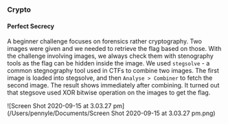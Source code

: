 ### Crypto

#### Perfect Secrecy

A beginner challenge focuses on forensics rather cryptography.  Two images were given and we needed to retrieve the flag based on those. With the challenge involving images, we always check them with stenography tools as the flag can be hidden inside the image. We used `stegsolve` - a common stegnography tool used in CTFs to combine two images. The first image is loaded into stegsolve, and then `Analyse > Combiner` to fetch the second image. The result shows immediately after combining. It turned out that stegsove used XOR bitwise operation on the images to get the flag.

![Screen Shot 2020-09-15 at 3.03.27 pm](/Users/pennyle/Documents/Screen Shot 2020-09-15 at 3.03.27 pm.png)